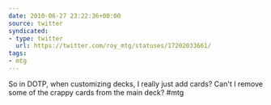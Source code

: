 ```yaml
---
date: 2010-06-27 23:22:36+00:00
source: twitter
syndicated:
- type: twitter
  url: https://twitter.com/roy_mtg/statuses/17202033661/
tags:
- mtg
---
```


So in DOTP, when customizing decks, I really just add cards? Can't I remove some of the crappy cards from the main deck? #mtg
